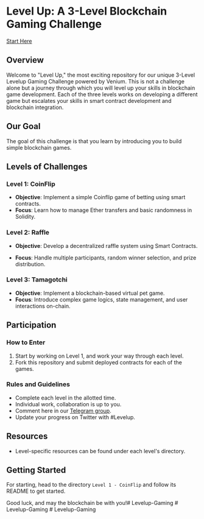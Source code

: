 # Level Up: A 3-Level Blockchain Gaming Challenge

[Start Here](#getting-started)

## Overview

Welcome to "Level Up," the most exciting repository for our unique 3-Level Levelup Gaming Challenge powered by Venium. This is not a challenge alone but a journey through which you will level up your skills in blockchain game development. Each of the three levels works on developing a different game but escalates your skills in smart contract development and blockchain integration.

## Our Goal

The goal of this challenge is that you learn by introducing you to build simple blockchain games.
## Levels of Challenges

### Level 1: CoinFlip

* **Objective**: Implement a simple Coinflip game of betting using smart contracts.
* **Focus**: Learn how to manage Ether transfers and basic randomness in Solidity.

### Level 2: Raffle

* **Objective**: Develop a decentralized raffle system using Smart Contracts.
- **Focus**: Handle multiple participants, random winner selection, and prize distribution.

### Level 3: Tamagotchi
- **Objective**: Implement a blockchain-based virtual pet game.
- **Focus**: Introduce complex game logics, state management, and user interactions on-chain.

## Participation

### How to Enter
1. Start by working on Level 1, and work your way through each level.
2. Fork this repository and submit deployed contracts for each of the games.

### Rules and Guidelines
- Complete each level in the allotted time.
- Individual work, collaboration is up to you.
- Comment here in our [Telegram group](https://t.me/+5mW5gsUKqxQ5ZGYx).
- Update your progress on Twitter with #Levelup.

## Resources
- Level-specific resources can be found under each level's directory.


## Getting Started
For starting, head to the directory `Level 1 - CoinFlip` and follow its README to get started.

Good luck, and may the blockchain be with you!#   L e v e l u p - G a m i n g 
 
 # Levelup-Gaming
#   L e v e l u p - G a m i n g 
 
 
